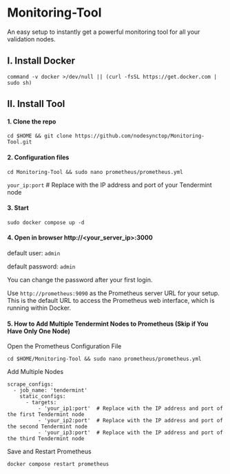 # Monitoring-Tool
An easy setup to instantly get a powerful monitoring tool for all your validation nodes.
## I. Install Docker
```
command -v docker >/dev/null || (curl -fsSL https://get.docker.com | sudo sh)
```
## II. Install Tool

#### 1. Clone the repo
```
cd $HOME && git clone https://github.com/nodesynctop/Monitoring-Tool.git
```
#### 2. Configuration files
```
cd Monitoring-Tool && sudo nano prometheus/prometheus.yml
```
`your_ip:port` # Replace with the IP address and port of your Tendermint node

#### 3. Start 
```
sudo docker compose up -d
```

#### 4. Open in browser http://<your_server_ip>:3000

default user: `admin`

default password: `admin`

You can change the password after your first login.

Use `http://prometheus:9090` as the Prometheus server URL for your setup. This is the default URL to access the Prometheus web interface, which is running within Docker.
#### 5. How to Add Multiple Tendermint Nodes to Prometheus (Skip if You Have Only One Node)
Open the Prometheus Configuration File
```
cd $HOME/Monitoring-Tool && sudo nano prometheus/prometheus.yml
```
Add Multiple Nodes
```
scrape_configs:
  - job_name: 'tendermint'
    static_configs:
      - targets:
          - 'your_ip1:port'  # Replace with the IP address and port of the first Tendermint node
          - 'your_ip2:port'  # Replace with the IP address and port of the second Tendermint node
          - 'your_ip3:port'  # Replace with the IP address and port of the third Tendermint node
```
Save and Restart Prometheus
```
docker compose restart prometheus
```
